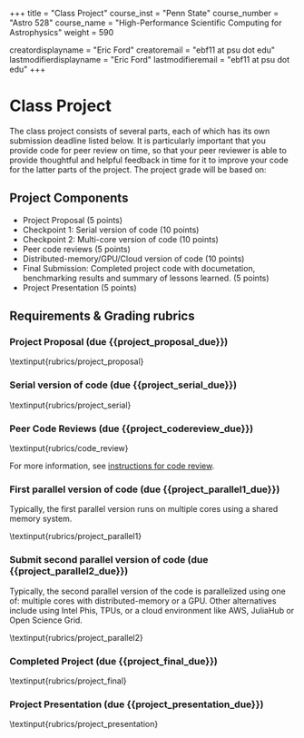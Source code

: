 +++
title = "Class Project"
course_inst = "Penn State"
course_number = "Astro 528"
course_name = "High-Performance Scientific Computing for Astrophysics"
weight = 590

creatordisplayname = "Eric Ford"
creatoremail = "ebf11 at psu dot edu"
lastmodifierdisplayname = "Eric Ford"
lastmodifieremail = "ebf11 at psu dot edu"
+++

# Class Project
The class project consists of several parts, each of which has its own submission deadline listed below.  It is particularly important that you provide code for peer review on time, so that your peer reviewer is able to provide thoughtful and helpful feedback in time for it to improve your code for the latter parts of the project.  The project grade will be based on:

## Project Components
- Project Proposal (5 points) 
- Checkpoint 1: Serial version of code (10 points)
- Checkpoint 2: Multi-core version of code (10 points)
- Peer code reviews (5 points)
- Distributed-memory/GPU/Cloud version of code (10 points)
- Final Submission: Completed project code with documetation, benchmarking results and summary of lessons learned.  (5 points)
- Project Presentation (5 points)

## Requirements & Grading rubrics

### Project Proposal (due {{project_proposal_due}})
\textinput{rubrics/project_proposal}


### Serial version of code (due {{project_serial_due}})
\textinput{rubrics/project_serial}

### Peer Code Reviews (due {{project_codereview_due}})
\textinput{rubrics/code_review}

For more information, see [instructions for code review](project/code_reviews).

### First parallel version of code (due {{project_parallel1_due}})
Typically, the first parallel version runs on multiple cores using a shared memory system.

\textinput{rubrics/project_parallel1}

### Submit second parallel version of code (due {{project_parallel2_due}})
Typically, the second parallel version of the code is parallelized using one of: multiple cores with distributed-memory or a GPU.  Other alternatives include using Intel Phis, TPUs, or a cloud environment like AWS, JuliaHub or Open Science Grid.

\textinput{rubrics/project_parallel2}

### Completed Project  (due {{project_final_due}})
\textinput{rubrics/project_final}

### Project Presentation (due {{project_presentation_due}})
\textinput{rubrics/project_presentation}
